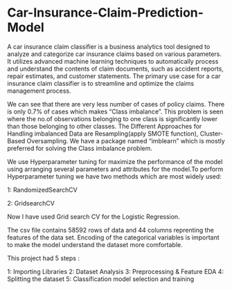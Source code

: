 # Car-Insurance-Claim-Prediction-Model
A car insurance claim classifier is a business analytics tool designed to analyze and categorize car insurance claims based on various parameters. It utilizes advanced machine learning techniques to automatically process and understand the contents of claim documents, such as accident reports, repair estimates, and customer statements. The primary use case for a car insurance claim classifier is to streamline and optimize the claims management process.

We can see that there are very less number of cases of policy claims. There is only 0.7% of cases which makes “Class imbalance”. This problem is seen where the no.of observations belonging to one class is significantly lower than those belonging to other classes. The Different Approaches for Handling imbalanced Data are Resampling(apply SMOTE function), Cluster-Based Oversampling.
We have a package named “imblearn” which is mostly preferred for solving the Class imbalance problem.

We use Hyperparameter tuning for maximize the performance of the model using arranging several parameters and attributes for the model.To perform Hyperparameter tuning we have two methods which are most widely used:

1: RandomizedSearchCV

2: GridsearchCV

Now I have used Grid search CV for the Logistic Regression.

The csv file contains 58592 rows of data and 44 columns reprenting the features of the data set. Encoding of the categorical variables is important to make the model understand the dataset more comfortable.

This project had 5 steps :

1: Importing Libraries
2: Dataset Analysis
3: Preprocessing & Feature EDA
4: Splitting the dataset
5: Classification model selection and training
